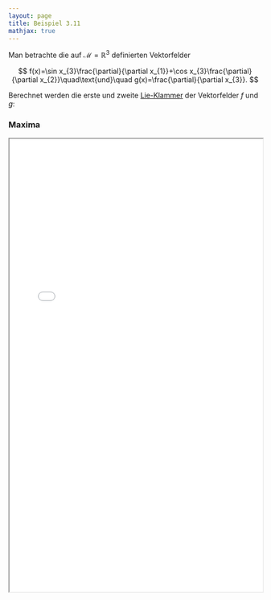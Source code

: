 ```yaml
---
layout: page
title: Beispiel 3.11
mathjax: true
---
```


Man betrachte die auf $\mathcal{M}=\mathbb{R}^{3}$
definierten Vektorfelder 

$$
f(x)=\sin x_{3}\frac{\partial}{\partial x_{1}}+\cos x_{3}\frac{\partial}{\partial x_{2}}\quad\text{und}\quad 
g(x)=\frac{\partial}{\partial x_{3}}.
$$

Berechnet werden die erste und zweite [Lie-Klammer](https://de.wikipedia.org/wiki/Lie-Klammer) der Vektorfelder $f$ und $g$:

### Maxima

<iframe src="lie_vektor.html" width="100%" height="900"></iframe>

